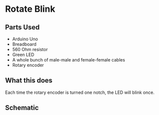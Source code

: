 # Rotate Blink

## Parts Used

- Arduino Uno
- Breadboard
- 560 Ohm resistor
- Green LED
- A whole bunch of male-male and female-female cables
- Rotary encoder

## What this does

Each time the rotary encoder is turned one notch, the LED will blink once.

## Schematic